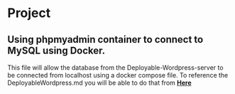 # Project
## Using phpmyadmin container to connect to MySQL using Docker.

This file will allow the database from the Deployable-Wordpress-server to be connected from localhost using a docker compose file.
To reference the DeployableWordpress.md you will be able to do that from **[Here](pdops/Projects/blob/docker-files/Docker/Deployable-Wordpress-server/WPdocker/DeployableWordpress.md)**
